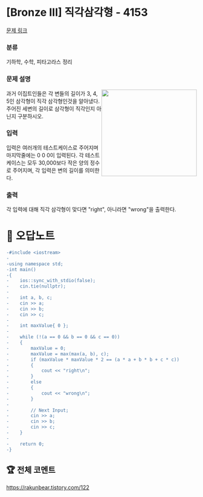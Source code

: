 # [Bronze III] 직각삼각형 - 4153 

[문제 링크](https://www.acmicpc.net/problem/4153) 

### 분류

기하학, 수학, 피타고라스 정리

### 문제 설명

<p><img alt="" src="https://onlinejudgeimages.s3-ap-northeast-1.amazonaws.com/upload/images3/rope-triangle.gif" style="float:right; height:229px; width:252px"> 과거 이집트인들은 각 변들의 길이가 3, 4, 5인 삼각형이 직각 삼각형인것을 알아냈다. 주어진 세변의 길이로 삼각형이 직각인지 아닌지 구분하시오.</p>

### 입력 

 <p>
	입력은 여러개의 테스트케이스로 주어지며 마지막줄에는 0 0 0이 입력된다. 각 테스트케이스는 모두 30,000보다 작은 양의 정수로 주어지며, 각 입력은 변의 길이를 의미한다.
</p>

### 출력 

 <p>각 입력에 대해 직각 삼각형이 맞다면 "right", 아니라면 "wrong"을 출력한다.</p>



#  🚀  오답노트 

```diff
-#include <iostream>
-
-using namespace std;
-int main()
-{
-    ios::sync_with_stdio(false);
-    cin.tie(nullptr);
-
-    int a, b, c;
-    cin >> a;
-    cin >> b;
-    cin >> c;
-
-    int maxValue{ 0 };
-
-    while (!(a == 0 && b == 0 && c == 0))
-    {
-        maxValue = 0;
-        maxValue = max(max(a, b), c);
-        if (maxValue * maxValue * 2 == (a * a + b * b + c * c))
-        {
-            cout << "right\n";
-        }
-        else
-        {
-            cout << "wrong\n";
-        }
-
-        // Next Input;
-        cin >> a;
-        cin >> b;
-        cin >> c;
-    }
-
-    return 0;
-}

```


 ## 🏆 전체 코멘트 

https://rakunbear.tistory.com/122